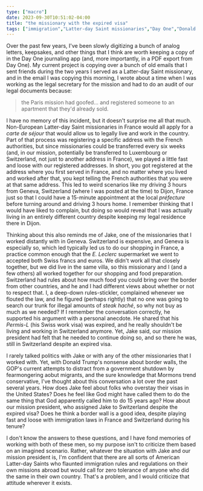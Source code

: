 ```yaml
---
type: ["macro"]
date: 2023-09-30T10:51:02-04:00
title: "the missionary with the expired visa"
tags: ["immigration","Latter-day Saint missionaries","Day One","Donald Trump","France","Switzerland"]
---
```

Over the past few years, I've been slowly digitizing a bunch of analog letters, keepsakes, and other things that I think are worth keeping a copy of in the Day One journaling app (and, more importantly, in a PDF export from Day One). My current project is copying over a bunch of old emails that I sent friends during the two years I served as a Latter-day Saint missionary, and in the email I was copying this morning, I wrote about a time when I was working as the legal secretary for the mission and had to do an audit of our legal documents because:

> the Paris mission had goofed... and registered someone to an apartment that they'd already sold.

I have no memory of this incident, but it doesn't surprise me all that much. Non-European Latter-day Saint missionaries in France would all apply for a *carte de séjour* that would allow us to legally live and work in the country. Part of that process was registering a specific address with the French authorities, but since missionaries could be transferred every six weeks (and, in our mission, potentially be transferred to Luxembourg or Switzerland, not just to another address in France), we played a little fast and loose with our registered addresses. In short, you got registered at the address where you first served in France, and no matter where you lived and worked after that, you kept telling the French authorities that you were at that same address. This led to weird scenarios like my driving 3 hours from Geneva, Switzerland (where I was posted at the time) to Dijon, France just so that I could have a 15-minute appointment at the local *préfecture* before turning around and driving 3 hours home. I remember thinking that I would have liked to complain, but doing so would reveal that I was actually living in an entirely different country despite keeping my legal residence there in Dijon.

Thinking about this also reminds me of Jake, one of the missionaries that I worked distantly with in Geneva. Switzerland is expensive, and Geneva is especially so, which led typically led us to do our shopping in France, a practice common enough that the *E. Leclerc* supermarket we went to accepted both Swiss francs and euros. We didn't work all that closely together, but we did live in the same villa, so this missionary and I (and a few others) all worked together for our shopping and food preparation. Switzerland had rules about how much food you could bring over the border from other countries, and he and I had different views about whether or not to respect that. I, a deep-down rules-stickler, complained whenever we flouted the law, and he figured (perhaps rightly) that no one was going to search our trunk for illegal amounts of *steak haché*, so why not buy as much as we needed? If I remember the conversation correctly, he supported his argument with a personal anecdote. He shared that his *Permis-L* (his Swiss work visa) was expired, and he really shouldn't be living and working in Switzerland anymore. Yet, Jake said, our mission president had felt that he needed to continue doing so, and so there he was, still in Switzerland despite an expired visa. 

I rarely talked politics with Jake or with any of the other missionaries that I worked with. Yet, with Donald Trump's nonsense about border walls, the GOP's current attempts to distract from a government shutdown by fearmongering aobut migrants, and the sure knowledge that Mormons trend conservative, I've thought about this conversation a lot over the past several years. How does Jake feel about folks who overstay their visas in the United States? Does he feel like God might have called them to do the same thing that God apparently called him to do 15 years ago? How about our mission president, who assigned Jake to Switzerland despite the expired visa? Does he think a border wall is a good idea, despite playing fast and loose with immigration laws in France and Switzerland during his tenure? 

I don't know the answers to these questions, and I have fond memories of working with both of these men, so my purpose isn't to criticize them based on an imagined scenario. Rather, whatever the situation with Jake and our mission president is, I'm confident that there are all sorts of American Latter-day Saints who flaunted immigration rules and regulations on their own missions abroad but would call for zero tolerance of anyone who did the same in their own country. That's a problem, and I would criticize that attitude wherever it exists.

